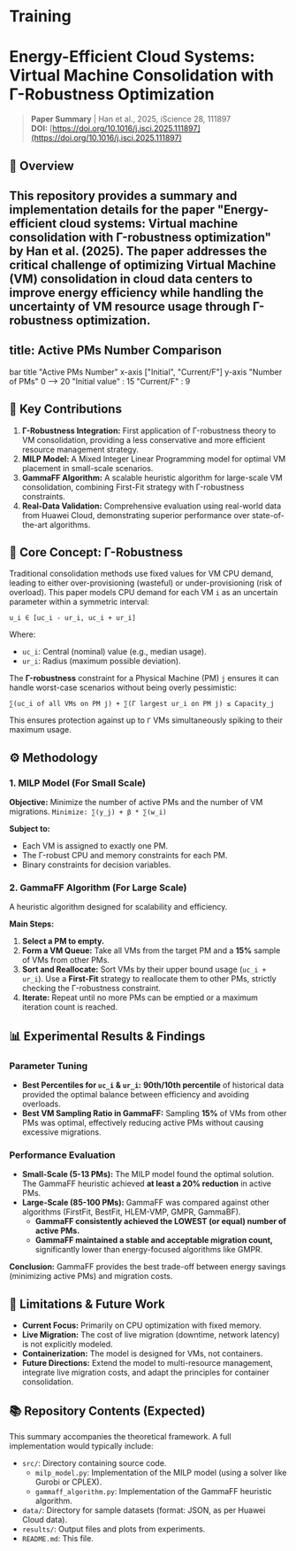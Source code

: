 # Training
# Energy-Efficient Cloud Systems: Virtual Machine Consolidation with Γ-Robustness Optimization

> **Paper Summary** | Han et al., 2025, iScience 28, 111897  
> **DOI:** [https://doi.org/10.1016/j.isci.2025.111897](https://doi.org/10.1016/j.isci.2025.111897)

## 📌 Overview

This repository provides a summary and implementation details for the paper **"Energy-efficient cloud systems: Virtual machine consolidation with Γ-robustness optimization"** by Han et al. (2025). The paper addresses the critical challenge of optimizing **Virtual Machine (VM) consolidation** in cloud data centers to improve energy efficiency while handling the uncertainty of VM resource usage through **Γ-robustness optimization**.
---
title: Active PMs Number Comparison
---
bar
    title "Active PMs Number"
    x-axis ["Initial", "Current/F"]
    y-axis "Number of PMs" 0 --> 20
    "Initial value" : 15
    "Current/F" : 9

## 🎯 Key Contributions

1.  **Γ-Robustness Integration:** First application of Γ-robustness theory to VM consolidation, providing a less conservative and more efficient resource management strategy.
2.  **MILP Model:** A Mixed Integer Linear Programming model for optimal VM placement in small-scale scenarios.
3.  **GammaFF Algorithm:** A scalable heuristic algorithm for large-scale VM consolidation, combining First-Fit strategy with Γ-robustness constraints.
4.  **Real-Data Validation:** Comprehensive evaluation using real-world data from Huawei Cloud, demonstrating superior performance over state-of-the-art algorithms.

## 🧠 Core Concept: Γ-Robustness

Traditional consolidation methods use fixed values for VM CPU demand, leading to either over-provisioning (wasteful) or under-provisioning (risk of overload). This paper models CPU demand for each VM `i` as an uncertain parameter within a symmetric interval:

`u_i ∈ [uc_i - ur_i, uc_i + ur_i]`

Where:
- `uc_i`: Central (nominal) value (e.g., median usage).
- `ur_i`: Radius (maximum possible deviation).

The **Γ-robustness** constraint for a Physical Machine (PM) `j` ensures it can handle worst-case scenarios without being overly pessimistic:

`∑(uc_i of all VMs on PM j) + ∑(Γ largest ur_i on PM j) ≤ Capacity_j`

This ensures protection against up to `Γ` VMs simultaneously spiking to their maximum usage.

## ⚙️ Methodology

### 1. MILP Model (For Small Scale)
**Objective:**
Minimize the number of active PMs and the number of VM migrations.
`Minimize: ∑(y_j) + β * ∑(w_i)`

**Subject to:**
- Each VM is assigned to exactly one PM.
- The Γ-robust CPU and memory constraints for each PM.
- Binary constraints for decision variables.

### 2. GammaFF Algorithm (For Large Scale)
A heuristic algorithm designed for scalability and efficiency.

**Main Steps:**
1.  **Select a PM to empty.**
2.  **Form a VM Queue:** Take all VMs from the target PM and a **15%** sample of VMs from other PMs.
3.  **Sort and Reallocate:** Sort VMs by their upper bound usage (`uc_i + ur_i`). Use a **First-Fit** strategy to reallocate them to other PMs, strictly checking the Γ-robustness constraint.
4.  **Iterate:** Repeat until no more PMs can be emptied or a maximum iteration count is reached.

## 📊 Experimental Results & Findings

### Parameter Tuning
- **Best Percentiles for `uc_i` & `ur_i`:** **90th/10th percentile** of historical data provided the optimal balance between efficiency and avoiding overloads.
- **Best VM Sampling Ratio in GammaFF:** Sampling **15%** of VMs from other PMs was optimal, effectively reducing active PMs without causing excessive migrations.

### Performance Evaluation
- **Small-Scale (5-13 PMs):** The MILP model found the optimal solution. The GammaFF heuristic achieved **at least a 20% reduction** in active PMs.
- **Large-Scale (85-100 PMs):** GammaFF was compared against other algorithms (FirstFit, BestFit, HLEM-VMP, GMPR, GammaBF).
    - **GammaFF consistently achieved the LOWEST (or equal) number of active PMs.**
    - **GammaFF maintained a stable and acceptable migration count,** significantly lower than energy-focused algorithms like GMPR.

**Conclusion:** GammaFF provides the best trade-off between energy savings (minimizing active PMs) and migration costs.

## 🚧 Limitations & Future Work

- **Current Focus:** Primarily on CPU optimization with fixed memory.
- **Live Migration:** The cost of live migration (downtime, network latency) is not explicitly modeled.
- **Containerization:** The model is designed for VMs, not containers.
- **Future Directions:** Extend the model to multi-resource management, integrate live migration costs, and adapt the principles for container consolidation.

## 📚 Repository Contents (Expected)

This summary accompanies the theoretical framework. A full implementation would typically include:

- `src/`: Directory containing source code.
    - `milp_model.py`: Implementation of the MILP model (using a solver like Gurobi or CPLEX).
    - `gammaff_algorithm.py`: Implementation of the GammaFF heuristic algorithm.
- `data/`: Directory for sample datasets (format: JSON, as per Huawei Cloud data).
- `results/`: Output files and plots from experiments.
- `README.md`: This file.
